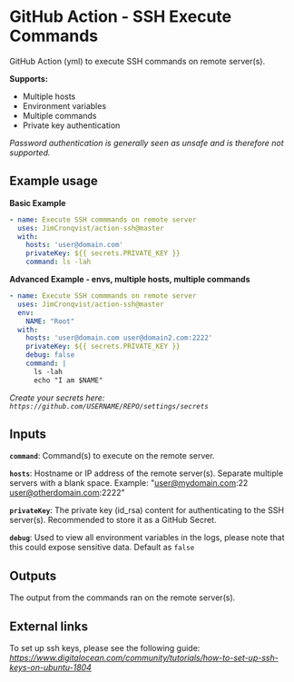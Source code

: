 # GitHub Action - SSH Execute Commands

GitHub Action (yml) to execute SSH commands on remote server(s).

**Supports:** 
- Multiple hosts
- Environment variables
- Multiple commands
- Private key authentication

*Password authentication is generally seen as unsafe and is therefore not supported.*

## Example usage

**Basic Example** 
```yml
- name: Execute SSH commmands on remote server
  uses: JimCronqvist/action-ssh@master
  with:
    hosts: 'user@domain.com'
    privateKey: ${{ secrets.PRIVATE_KEY }}
    command: ls -lah
```

**Advanced Example - envs, multiple hosts, multiple commands**
```yml
- name: Execute SSH commmands on remote server
  uses: JimCronqvist/action-ssh@master
  env:
    NAME: "Root"
  with:
    hosts: 'user@domain.com user@domain2.com:2222'
    privateKey: ${{ secrets.PRIVATE_KEY }}
    debug: false
    command: |
      ls -lah
      echo "I am $NAME"
```

*Create your secrets here: `https://github.com/USERNAME/REPO/settings/secrets`*

## Inputs

**`command`**:
Command(s) to execute on the remote server.

**`hosts`**: 
Hostname or IP address of the remote server(s). Separate multiple servers with a blank space.
Example: "user@mydomain.com:22 user@otherdomain.com:2222"

**`privateKey`**: The private key (id_rsa) content for authenticating to the SSH server(s). 
Recommended to store it as a GitHub Secret.

**`debug`**: Used to view all environment variables in the logs, please note that this could expose sensitive data. Default as `false`

## Outputs

The output from the commands ran on the remote server(s).

## External links

To set up ssh keys, please see the following guide:
*https://www.digitalocean.com/community/tutorials/how-to-set-up-ssh-keys-on-ubuntu-1804*
